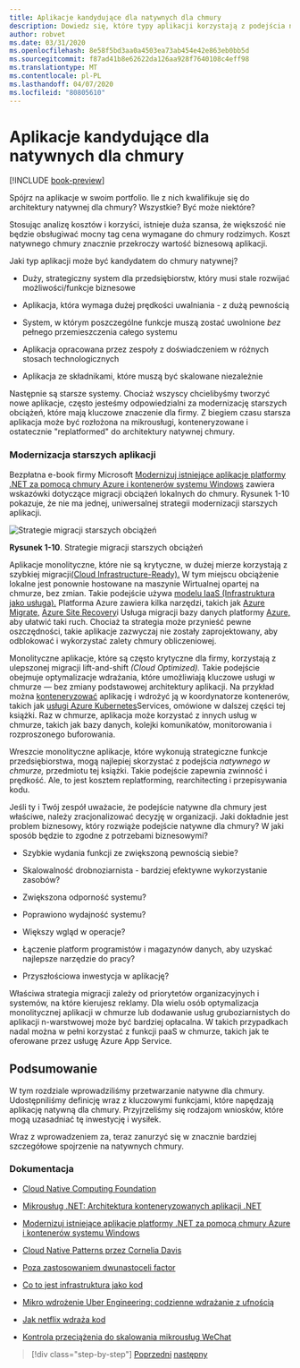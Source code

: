 ```yaml
---
title: Aplikacje kandydujące dla natywnych dla chmury
description: Dowiedz się, które typy aplikacji korzystają z podejścia natywnego dla chmury
author: robvet
ms.date: 03/31/2020
ms.openlocfilehash: 8e58f5bd3aa0a4503ea73ab454e42e863eb0bb5d
ms.sourcegitcommit: f87ad41b8e62622da126aa928f7640108c4eff98
ms.translationtype: MT
ms.contentlocale: pl-PL
ms.lasthandoff: 04/07/2020
ms.locfileid: "80805610"
---
```

# <a name="candidate-apps-for-cloud-native"></a>Aplikacje kandydujące dla natywnych dla chmury

[!INCLUDE [book-preview](../../../includes/book-preview.md)]

Spójrz na aplikacje w swoim portfolio. Ile z nich kwalifikuje się do architektury natywnej dla chmury? Wszystkie? Być może niektóre?

Stosując analizę kosztów i korzyści, istnieje duża szansa, że większość nie będzie obsługiwać mocny tag cena wymagane do chmury rodzimych. Koszt natywnego chmury znacznie przekroczy wartość biznesową aplikacji.

Jaki typ aplikacji może być kandydatem do chmury natywnej?

- Duży, strategiczny system dla przedsiębiorstw, który musi stale rozwijać możliwości/funkcje biznesowe

- Aplikacja, która wymaga dużej prędkości uwalniania - z dużą pewnością

- System, w którym poszczególne funkcje muszą zostać uwolnione *bez* pełnego przemieszczenia całego systemu

- Aplikacja opracowana przez zespoły z doświadczeniem w różnych stosach technologicznych

- Aplikacja ze składnikami, które muszą być skalowane niezależnie

Następnie są starsze systemy. Chociaż wszyscy chcielibyśmy tworzyć nowe aplikacje, często jesteśmy odpowiedzialni za modernizację starszych obciążeń, które mają kluczowe znaczenie dla firmy. Z biegiem czasu starsza aplikacja może być rozłożona na mikrousługi, konteneryzowane i ostatecznie "replatformed" do architektury natywnej chmury.

### <a name="modernizing-legacy-apps"></a>Modernizacja starszych aplikacji

Bezpłatna e-book firmy Microsoft [Modernizuj istniejące aplikacje platformy .NET za pomocą chmury Azure i kontenerów systemu Windows](https://dotnet.microsoft.com/download/thank-you/modernizing-existing-net-apps-ebook) zawiera wskazówki dotyczące migracji obciążeń lokalnych do chmury. Rysunek 1-10 pokazuje, że nie ma jednej, uniwersalnej strategii modernizacji starszych aplikacji.

![Strategie migracji starszych obciążeń](./media/strategies-for-migrating-legacy-workloads.png)

**Rysunek 1-10**. Strategie migracji starszych obciążeń

Aplikacje monolityczne, które nie są krytyczne, w dużej mierze korzystają z szybkiej migracji[(Cloud Infrastructure-Ready).](../modernize-with-azure-containers/lift-and-shift-existing-apps-azure-iaas.md) W tym miejscu obciążenie lokalne jest ponownie hostowane na maszynie Wirtualnej opartej na chmurze, bez zmian. Takie podejście używa [modelu IaaS (Infrastruktura jako usługa).](https://azure.microsoft.com/overview/what-is-iaas/) Platforma Azure zawiera kilka narzędzi, takich jak [Azure Migrate,](https://azure.microsoft.com/services/azure-migrate/) [Azure Site Recovery](https://azure.microsoft.com/services/site-recovery/)i Usługa migracji bazy danych platformy [Azure,](https://azure.microsoft.com/campaigns/database-migration/) aby ułatwić taki ruch. Chociaż ta strategia może przynieść pewne oszczędności, takie aplikacje zazwyczaj nie zostały zaprojektowany, aby odblokować i wykorzystać zalety chmury obliczeniowej.

Monolityczne aplikacje, które są często krytyczne dla firmy, korzystają z ulepszonej migracji lift-and-shift *(Cloud Optimized).* Takie podejście obejmuje optymalizacje wdrażania, które umożliwiają kluczowe usługi w chmurze — bez zmiany podstawowej architektury aplikacji. Na przykład można [konteneryzować](https://docs.microsoft.com/virtualization/windowscontainers/about/) aplikację i wdrożyć ją w koordynatorze kontenerów, takich jak [usługi Azure Kubernetes](https://azure.microsoft.com/services/kubernetes-service/)Services, omówione w dalszej części tej książki. Raz w chmurze, aplikacja może korzystać z innych usług w chmurze, takich jak bazy danych, kolejki komunikatów, monitorowania i rozproszonego buforowania.

Wreszcie monolityczne aplikacje, które wykonują strategiczne funkcje przedsiębiorstwa, mogą najlepiej skorzystać z podejścia *natywnego w chmurze,* przedmiotu tej książki. Takie podejście zapewnia zwinność i prędkość. Ale, to jest kosztem replatforming, rearchitecting i przepisywania kodu.

Jeśli ty i Twój zespół uważacie, że podejście natywne dla chmury jest właściwe, należy zracjonalizować decyzję w organizacji. Jaki dokładnie jest problem biznesowy, który rozwiąże podejście natywne dla chmury? W jaki sposób będzie to zgodne z potrzebami biznesowymi?

- Szybkie wydania funkcji ze zwiększoną pewnością siebie?

- Skalowalność drobnoziarnista - bardziej efektywne wykorzystanie zasobów?

- Zwiększona odporność systemu?

- Poprawiono wydajność systemu?

- Większy wgląd w operacje?

- Łączenie platform programistów i magazynów danych, aby uzyskać najlepsze narzędzie do pracy?

- Przyszłościowa inwestycja w aplikację?

Właściwa strategia migracji zależy od priorytetów organizacyjnych i systemów, na które kierujesz reklamy. Dla wielu osób optymalizacja monolitycznej aplikacji w chmurze lub dodawanie usług gruboziarnistych do aplikacji n-warstwowej może być bardziej opłacalna. W takich przypadkach nadal można w pełni korzystać z funkcji paaS w chmurze, takich jak te oferowane przez usługę Azure App Service.

## <a name="summary"></a>Podsumowanie

W tym rozdziale wprowadziliśmy przetwarzanie natywne dla chmury. Udostępniliśmy definicję wraz z kluczowymi funkcjami, które napędzają aplikację natywną dla chmury. Przyjrzeliśmy się rodzajom wniosków, które mogą uzasadniać tę inwestycję i wysiłek.

Wraz z wprowadzeniem za, teraz zanurzyć się w znacznie bardziej szczegółowe spojrzenie na natywnych chmury.

### <a name="references"></a>Dokumentacja

- [Cloud Native Computing Foundation](https://www.cncf.io/)

- [Mikrousług .NET: Architektura konteneryzowanych aplikacji .NET](https://dotnet.microsoft.com/download/thank-you/microservices-architecture-ebook)

- [Modernizuj istniejące aplikacje platformy .NET za pomocą chmury Azure i kontenerów systemu Windows](https://dotnet.microsoft.com/download/thank-you/modernizing-existing-net-apps-ebook)

- [Cloud Native Patterns przez Cornelia Davis](https://www.manning.com/books/cloud-native-patterns)

- [Poza zastosowaniem dwunastoceli factor](https://content.pivotal.io/blog/beyond-the-twelve-factor-app)

- [Co to jest infrastruktura jako kod](https://docs.microsoft.com/azure/devops/learn/what-is-infrastructure-as-code)

- [Mikro wdrożenie Uber Engineering: codzienne wdrażanie z ufnością](https://eng.uber.com/micro-deploy/)

- [Jak netflix wdraża kod](https://www.infoq.com/news/2013/06/netflix/)

- [Kontrola przeciążenia do skalowania mikrousług WeChat](https://www.cs.columbia.edu/~ruigu/papers/socc18-final100.pdf)

>[!div class="step-by-step"]
>[Poprzedni](definition.md)
>[następny](introduce-eshoponcontainers-reference-app.md)
